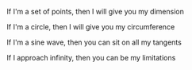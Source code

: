 If I'm a set of points, then I will give you my dimension

If I'm a circle, then I will give you my circumference

If I'm a sine wave, then you can sit on all my tangents

If I approach infinity, then you can be my limitations
